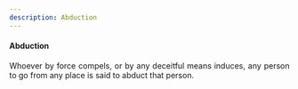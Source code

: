 ```yaml
---
description: Abduction
---
```


#### Abduction
<div style="text-align: justify">

Whoever by force compels, or by any deceitful means induces, any person to go from any place is said to abduct that person.

</div>
